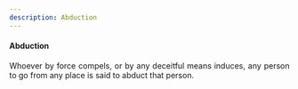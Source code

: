 ```yaml
---
description: Abduction
---
```


#### Abduction
<div style="text-align: justify">

Whoever by force compels, or by any deceitful means induces, any person to go from any place is said to abduct that person.

</div>
